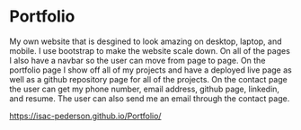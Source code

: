 # Portfolio
My own website that is desgined to look amazing on desktop, laptop, and mobile. I use bootstrap to make the website scale down.
On all of the pages I also have a navbar so the user can move from page to page. On the portfolio page I show off all of my projects and have a deployed live page as well as a 
github repository page for all of the projects. On the contact page the user can get my phone number, email address, github page, linkedin, and resume. The user can also send me an email through the contact page.




https://isac-pederson.github.io/Portfolio/
